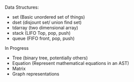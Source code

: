 Data Structures:

- set (Basic unordered set of things)
- dset (disjount set/ union find set)
- tdarray (two dimensional array)
- stack (LIFO Top, pop, push)
- queue (FIFO front, pop, push)


In Progress
- Tree (binary tree, potentially others)
- Equation (Represent mathematical equations in an AST)
- Matrix
- Graph representations